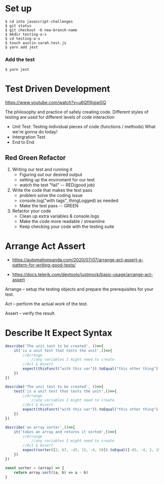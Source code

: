 # Set up
    $ cd into javascript-challenges
    $ git status
    $ git checkout -b new-branch-name
    $ mkdir testing-a-s
    $ cd testing-a-s
    $ touch austin-sarah.test.js
    $ yarn add jest
###    Add the test    ###
    $ yarn jest

# Test Driven Development
https://www.youtube.com/watch?v=u6QfIXgjwGQ

The philosophy and practice of safely creating code. Different styles of testing are used for different levels of code interaction
 - Unit Test: Testing individual pieces of code (functions / methods)
                What we're gonna do today!
 - Intergration Test
 - End to End


## Red Green Refactor
 1. Writing our test and running it
    - Figuring out our desired output
    - setting up the enviroment for our test
    - watch the test "fail" -- RED(good job)
2. Write the code that makes the test pass
    - problem solve the coding issue
    - console.log("with tags", thingLogged) as needed
    - Make the test pass -- GREEN
3. Refactor your code
    - Clean up extra variables & console.logs
    - Make the code more readable / streamline
    - Keep checking your code with the testing suite

# Arrange Act Assert
 - https://automationpanda.com/2020/07/07/arrange-act-assert-a-pattern-for-writing-good-tests/

 - https://docs.telerik.com/devtools/justmock/basic-usage/arrange-act-assert

Arrange – setup the testing objects and prepare the prerequisites for your test.

Act – perform the actual work of the test.

Assert – verify the result.

# Describe It Expect Syntax

```javascript
describe('The unit test to be created', ()=>{
    it('is a unit test that tests the unit',()=>{
        //Arrange
            //any variables I might need to create
        //Act & Assert
        expect(thisFunct("with this var")).toEqual("this other thing")
    })
})
```
```javascript
describe('The unit test to be created', ()=>{
    test('is a unit test that tests the unit',()=>{
        //Arrange
            //any variables I might need to create
        //Act & Assert
        expect(thisFunct("with this var")).toEqual("this other thing")
    })
})
```

```javascript
describe('an array sorter',()=>{
    it('takes an array and returns it sorted',()=>{
        //Arrange
            //any variables I might need to create
        //Act & Assert
        expect(sorter([2, 67, -45, 15, -4, 50]).toEqual([-45, -4, 2, 15, 50, 67]))
    })
})

const sorter = (array) => {
    return array.sort((a, b) => a - b)
}
```
